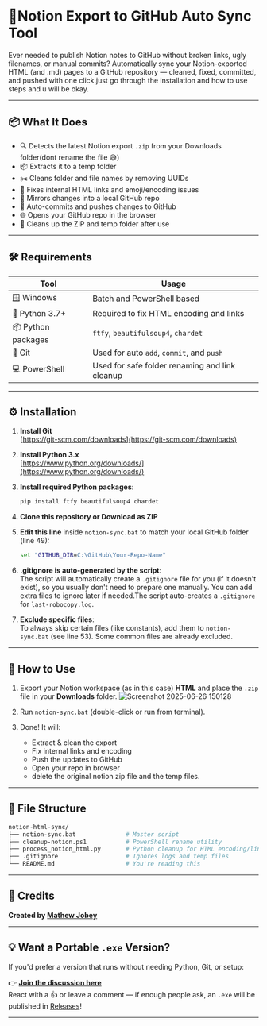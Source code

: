 # 📝Notion Export to GitHub Auto Sync Tool

Ever needed to publish Notion notes to GitHub without broken links, ugly filenames, or manual commits? 
Automatically sync your Notion-exported HTML (and .md) pages to a GitHub repository — cleaned, fixed, committed, and pushed with one click.just go through the installation and how to use steps and u will be okay.

---

## 📦 What It Does

- 🔍 Detects the latest Notion export `.zip` from your Downloads folder(dont rename the file 😅)
- 📦 Extracts it to a temp folder
- ✂️ Cleans folder and file names by removing UUIDs
- 🧠 Fixes internal HTML links and emoji/encoding issues
- 🔄 Mirrors changes into a local GitHub repo
- 📝 Auto-commits and pushes changes to GitHub
- 🌐 Opens your GitHub repo in the browser
- 🧹 Cleans up the ZIP and temp folder after use

---

## 🛠 Requirements

| Tool | Usage |
|------|-------|
| 🪟 Windows | Batch and PowerShell based |
| 🐍 Python 3.7+ | Required to fix HTML encoding and links |
| 📦 Python packages | `ftfy`, `beautifulsoup4`, `chardet` |
| 🔧 Git | Used for auto `add`, `commit`, and `push` |
| 💻 PowerShell | Used for safe folder renaming and link cleanup |

---

## ⚙ Installation

1.  **Install Git**  
    [https://git-scm.com/downloads](https://git-scm.com/downloads)

2.  **Install Python 3.x**  
    [https://www.python.org/downloads/](https://www.python.org/downloads/)

3.  **Install required Python packages**:
    ```bash
    pip install ftfy beautifulsoup4 chardet
    ```

4.  **Clone this repository or Download as ZIP**

5.  **Edit this line** inside `notion-sync.bat` to match your local GitHub folder (line 49):
    ```bat
    set "GITHUB_DIR=C:\GitHub\Your-Repo-Name"
    ```
6. **.gitignore is auto-generated by the script**:  
    The script will automatically create a `.gitignore` file for you (if it doesn't exist), so you usually don't need to prepare one manually. You can add extra files to ignore later if needed.The script auto-creates a `.gitignore` for `last-robocopy.log`.

7. **Exclude specific files**:  
    To always skip certain files (like constants), add them to `notion-sync.bat` (see line 53). Some common files are already excluded.
---

## 🚀 How to Use

1.  Export your Notion workspace (as in this case) **HTML** and place the `.zip` file in your **Downloads** folder.
![Screenshot 2025-06-26 150128](https://github.com/user-attachments/assets/2562c072-6da4-456c-8150-631669a1af6b)


2.  Run `notion-sync.bat` (double-click or run from terminal).

3.  Done! It will:
    - Extract & clean the export
    - Fix internal links and encoding
    - Push the updates to GitHub
    - Open your repo in browser
    - delete the original notion zip file and the temp files.

---

## 📁 File Structure

```bash
notion-html-sync/
├── notion-sync.bat              # Master script
├── cleanup-notion.ps1           # PowerShell rename utility
├── process_notion_html.py       # Python cleanup for HTML encoding/links
├── .gitignore                   # Ignores logs and temp files
└── README.md                    # You're reading this

```
---

## 🙌 Credits

**Created by [Mathew Jobey](https://github.com/MathewJobey)**  

---

## 💡 Want a Portable `.exe` Version?

If you'd prefer a version that runs without needing Python, Git, or setup:

👉 [**Join the discussion here**](https://github.com/MathewJobey/notion_export-to-github/discussions/1)  
React with a 👍 or leave a comment — if enough people ask, an `.exe` will be published in [Releases](https://github.com/MathewJobey/notion_export-to-github/releases)!

---


